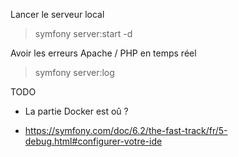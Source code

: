 Lancer le serveur local
> symfony server:start -d

Avoir les erreurs Apache / PHP en temps réel
> symfony server:log

TODO

- La partie Docker est oû ?

- https://symfony.com/doc/6.2/the-fast-track/fr/5-debug.html#configurer-votre-ide